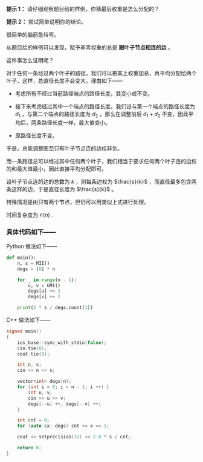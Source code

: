 **提示 1：** 请仔细观察题目给的样例，你猜最后权重是怎么分配的？

**提示 2：** 尝试简单说明你的结论。

很简单的脑筋急转弯。

从题目给的样例可以发现，赋予非零权重的总是 **跟叶子节点相连的边** 。

这件事怎么证明呢？

对于任何一条经过两个叶子的路径，我们可以把其上权重加总，再平均分配给两个叶子，这样，总直径长度不会变大，理由如下——

- 考虑所有不经过当前路径端点的路径长度，其变小或不变。

- 接下来考虑经过其中一个端点的路径长度。我们设与第一个端点的路径长度为 $d_1$ ，与第二个端点的路径长度为 $d_2$ ，那么在调整前后 $d_1+d_2$ 不变，因此平均后，两条路径长度一样，最大值变小。

- 原路径长度不变。

于是，总能调整图至只有叶子节点连的边权非负。

而一条路径总可以经过其中任何两个叶子，我们相当于要求任何两个叶子连的边权的和最大值最小，因此直接平均分配即可。

设叶子节点连的边的总数为 $k$ ，则每条边权为 $\frac{s}{k}$ ，而直径最多包含两条这样的边，于是直径长度为 $\frac{s}{k}$ 。

特殊情况是树只有两个节点，但仍可以用类似上式进行处理。

时间复杂度为 $\mathcal{O}(n)$ .

### 具体代码如下——

Python 做法如下——

```Python []
def main():
    n, s = MII()
    degs = [0] * n

    for _ in range(n - 1):
        u, v = GMI()
        degs[u] += 1
        degs[v] += 1

    print(2 * s / degs.count(1))
```

C++ 做法如下——

```cpp []
signed main()
{
    ios_base::sync_with_stdio(false);
    cin.tie(0);
    cout.tie(0);

    int n, s;
    cin >> n >> s;

    vector<int> degs(n);
    for (int i = 0; i < n - 1; i ++) {
        int u, v;
        cin >> u >> v;
        degs[--u] ++, degs[--v] ++;
    }

    int cnt = 0;
    for (auto &x: degs) cnt += x == 1;

    cout << setprecision(12) << 2.0 * s / cnt;

    return 0;
}
```
